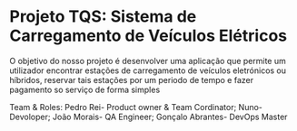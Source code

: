 # Projeto TQS: Sistema de Carregamento de Veículos Elétricos
O objetivo do nosso projeto é desenvolver uma aplicação que permite um utilizador encontrar estações de carregamento de veículos eletrónicos ou híbridos, reservar tais estações por um periodo de tempo e fazer pagamento so serviço de forma simples

Team & Roles:
Pedro Rei- Product owner & Team Cordinator;
Nuno- Devoloper;
João Morais- QA Engineer;
Gonçalo Abrantes- DevOps Master

